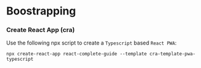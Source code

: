 # Boostrapping


### Create React App (cra)
Use the following npx script to create a `Typescript` based `React PWA`:
```
npx create-react-app react-complete-guide --template cra-template-pwa-typescript
``` 